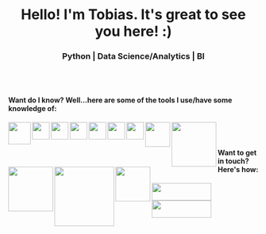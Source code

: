 <head>
<h1 align="center">Hello! I'm Tobias. It's great to see you here! :)</h1>
<h3 align="center">Python | Data Science/Analytics | BI</h3>
</head>
<br></br>
<h4>Want do I know? Well...here are some of the tools I use/have some knowledge of:</h4>

<img align='left' heigth=20 width=45 src="https://raw.githubusercontent.com/tsirianni/SVGs/main/Python.svg?token=AWEZKCQ2I6OUOGK53X7WZLLBVIJ32" />
<img align='left' heigth=15 width=35 src="https://raw.githubusercontent.com/tsirianni/SVGs/main/Jupyter_logo.svg?token=AWEZKCSP4GG37XMTIVYTKHLBVIKGE" />
<img align='left' heigth=15 width=35 src="https://raw.githubusercontent.com/tsirianni/SVGs/main/Visual_Studio_Code_1.35_icon.svg?token=AWEZKCVFNQIWGR77PBFJNS3BVIKGQ" />
<img align='left' heigth=15 width=35 src="https://raw.githubusercontent.com/tsirianni/SVGs/main/numpy-seeklogo.com.svg?token=AWEZKCXBKY5QVMR76HZDX3TBVIKHC" />
<img align='left' heigth=15 width=35 src="https://cdn.jsdelivr.net/gh/devicons/devicon/icons/pandas/pandas-original.svg" />
<img align='left' heigth=15 width=35 src="https://raw.githubusercontent.com/tsirianni/SVGs/main/Git_icon.svg?token=AWEZKCR6TRSA7Y4QLYXML53BVJEXS"/ >
<img align='left' heigth=15 width=35 src="https://raw.githubusercontent.com/tsirianni/SVGs/main/Matplotlib_icon.svg?token=AWEZKCSTLTSRRGEO6ZKXSGLBVJEWU" />
<img align='left' heigth=30 width=50 src="https://raw.githubusercontent.com/tsirianni/SVGs/main/Scikit_learn_logo_small.svg?token=AWEZKCTQ45TRKHLCMB55CIDBVJEW2" />
<img align='left' heigth=50 width=90 src="https://raw.githubusercontent.com/tsirianni/SVGs/main/logo-wide-lightbg.svg?token=AWEZKCXGXJBQKRCIN34PWXTBVJEWY" />
<img align='left' heigth=50 width=90 src="https://raw.githubusercontent.com/tsirianni/SVGs/main/microsoft_powerbi-ar21.svg?token=AWEZKCS5AKVMIZ7NQTFLEDDBVJEZY" />
<img align='left' heigth=20 width=120 src="https://raw.githubusercontent.com/tsirianni/SVGs/main/tableau-logo.svg?token=AWEZKCTBEDWKPN7Z2SUUKSLBVJEZ2" /> 
<img align='left' heigth=20 width=70 src="https://raw.githubusercontent.com/tsirianni/SVGs/main/Neo4j-logo-color.svg?token=AWEZKCXN2FMB524ZFT3O2JTBVJEZ4" /> 


<br></br>
<h4>Want to get in touch? Here's how:</h4>
<p>
<a href="https://www.linkedin.com/in/tobias-sirianni/" target="blank"><img align= "left" height="35" width="120" src="https://img.shields.io/badge/LinkedIn-0077B5?style=for-the-badge&logo=linkedin&logoColor=white" />
<p>
    
<a href="mailto:<sirianni.gf@gmail.com>" alt="gmail" target="_blank">
<img align= "center" height="35" width="120" src="https://img.shields.io/badge/-Gmail-FF0000?style=flat-square&labelColor=FF0000&logo=gmail&logoColor=white&link=mailto:<sirianni.gf@gmail.com>" />
</a>
